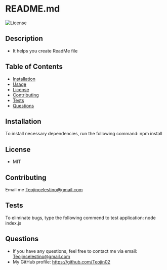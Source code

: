 
  # README.md
  ![License](https://img.shields.io/github/license/Teojin02/https://github.com/Teojin02/README-GENERATOR.git)
  ## Description
  * It helps you create ReadMe file
  ## Table of Contents
  * [Installation](#installation)
  * [Usage](#Usage)
  * [License](#License)
  * [Contributing](#Contributing)
  * [Tests](#Tests)
  * [Questions](#Questions)
  ## Installation
  To install necessary dependencies, run the following command:
      npm install
  ## License
  * MIT
  ## Contributing
  Email me Teojincelestino@gmail.com
  ## Tests
  To eliminate bugs, type the following commend to test application:
      node index.js
  ## Questions
  * If you have any questions, feel free to contact me via email: Teojincelestino@gmail.com
  * My GitHub profile: https://github.com/Teojin02
  
  